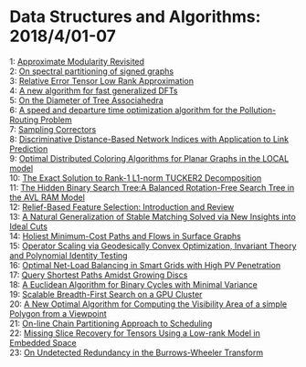 # Data Structures and Algorithms: 2018/4/01-07  
1: [Approximate Modularity Revisited](https://doi.org/10.48550/arXiv.1612.02034)  
2: [On spectral partitioning of signed graphs](https://doi.org/10.48550/arXiv.1701.01394)  
3: [Relative Error Tensor Low Rank Approximation](https://doi.org/10.48550/arXiv.1704.08246)  
4: [A new algorithm for fast generalized DFTs](https://doi.org/10.48550/arXiv.1707.00349)  
5: [On the Diameter of Tree Associahedra](https://doi.org/10.48550/arXiv.1803.11427)  
6: [A speed and departure time optimization algorithm for the  Pollution-Routing Problem](https://doi.org/10.48550/arXiv.1501.05354)  
7: [Sampling Correctors](https://doi.org/10.48550/arXiv.1504.06544)  
8: [Discriminative Distance-Based Network Indices with Application to Link  Prediction](https://doi.org/10.48550/arXiv.1703.06227)  
9: [Optimal Distributed Coloring Algorithms for Planar Graphs in the LOCAL  model](https://doi.org/10.48550/arXiv.1804.00137)  
10: [The Exact Solution to Rank-1 L1-norm TUCKER2 Decomposition](https://doi.org/10.48550/arXiv.1710.11306)  
11: [The Hidden Binary Search Tree:A Balanced Rotation-Free Search Tree in  the AVL RAM Model](https://doi.org/10.48550/arXiv.1711.07746)  
12: [Relief-Based Feature Selection: Introduction and Review](https://doi.org/10.48550/arXiv.1711.08421)  
13: [A Natural Generalization of Stable Matching Solved via New Insights into  Ideal Cuts](https://doi.org/10.48550/arXiv.1802.06621)  
14: [Holiest Minimum-Cost Paths and Flows in Surface Graphs](https://doi.org/10.48550/arXiv.1804.01045)  
15: [Operator Scaling via Geodesically Convex Optimization, Invariant Theory  and Polynomial Identity Testing](https://doi.org/10.48550/arXiv.1804.01076)  
16: [Optimal Net-Load Balancing in Smart Grids with High PV Penetration](https://doi.org/10.48550/arXiv.1709.00644)  
17: [Query Shortest Paths Amidst Growing Discs](https://doi.org/10.48550/arXiv.1804.01181)  
18: [A Euclidean Algorithm for Binary Cycles with Minimal Variance](https://doi.org/10.48550/arXiv.1804.01207)  
19: [Scalable Breadth-First Search on a GPU Cluster](https://doi.org/10.48550/arXiv.1803.03922)  
20: [A New Optimal Algorithm for Computing the Visibility Area of a simple  Polygon from a Viewpoint](https://doi.org/10.48550/arXiv.1803.10184)  
21: [On-line Chain Partitioning Approach to Scheduling](https://doi.org/10.48550/arXiv.1804.01567)  
22: [Missing Slice Recovery for Tensors Using a Low-rank Model in Embedded  Space](https://doi.org/10.48550/arXiv.1804.01736)  
23: [On Undetected Redundancy in the Burrows-Wheeler Transform](https://doi.org/10.48550/arXiv.1804.01937)  